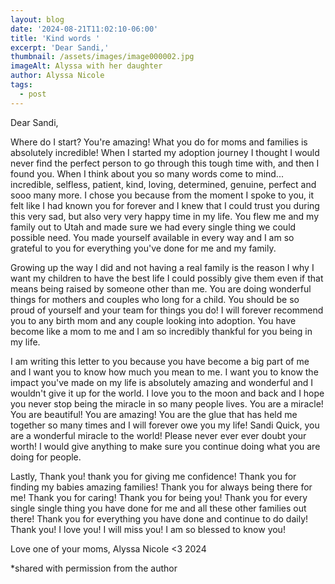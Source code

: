 ```yaml
---
layout: blog
date: '2024-08-21T11:02:10-06:00'
title: 'Kind words '
excerpt: 'Dear Sandi,'
thumbnail: /assets/images/image000002.jpg
imageAlt: Alyssa with her daughter
author: Alyssa Nicole
tags:
  - post
---
```

Dear Sandi, 

Where do I start?  You're amazing! What you do for moms and families is absolutely incredible! When I started my adoption journey I thought I would never find the perfect person to go through this tough time with, and then I found you. When I think about you so many words come to mind... incredible, selfless, patient, kind, loving, determined, genuine, perfect and sooo many more. I chose you because from the moment I spoke to you, it felt like I had known you for forever and I knew that I could trust you during this very sad, but also very very happy time in my life. You flew me and my family out to Utah and made sure we had every single thing we could possible need. You made yourself available in every way and I am so grateful to you for everything you've done for me and my family. 

Growing up the way I did and not having a real family is the reason I why I want my children to have the best life I could possibly give them even if that means being raised by someone other than me. You are doing wonderful things for mothers and couples who long for a child. You should be so proud of yourself and your team for things you do! I will forever recommend you to any birth mom and any couple looking into adoption. You have become like a mom to me and I am so incredibly thankful for you being in my life. 

I am writing this letter to you because you have become a big part of me and I want you to know how much you mean to me. I want you to know the impact you've made on my life is absolutely amazing and wonderful and I wouldn't give it up for the world. I love you to the moon and back and I hope you never stop being the miracle in so many people lives. You are a miracle! You are beautiful! You are amazing! You are the glue that has held me together so many times and I will forever owe you my life! Sandi Quick, you are a wonderful miracle to the world! Please never ever ever doubt your worth! I would give anything to make sure you continue doing what you are doing for people. 

Lastly, Thank you! thank you for giving me confidence! Thank you for finding my babies amazing families! Thank you for always being there for me! Thank you for caring! Thank you for being you! Thank you for every single single thing you have done for me and all these other families out there! Thank you for everything you have done and continue to do daily! Thank you! I love you! I will miss you! I am so blessed to know you! 

Love one of your moms, Alyssa Nicole <3 2024

\*shared with permission from the author
